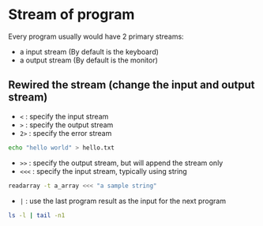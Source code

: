 # Stream of program

Every program usually would have 2 primary streams:

* a input stream (By default is the keyboard)
* a output stream (By default is the monitor)

## Rewired the stream (change the input and output stream)

* `<` : specify the input stream
* `>` : specify the output stream
* `2>` : specify the error stream

```sh
echo "hello world" > hello.txt
```

* `>>` : specify the output stream, but will append the stream only
* `<<<` : specify the input stream, typically using string

```sh
readarray -t a_array <<< "a sample string"
```

* `|` : use the last program result as the input for the next program

```sh
ls -l | tail -n1
```
